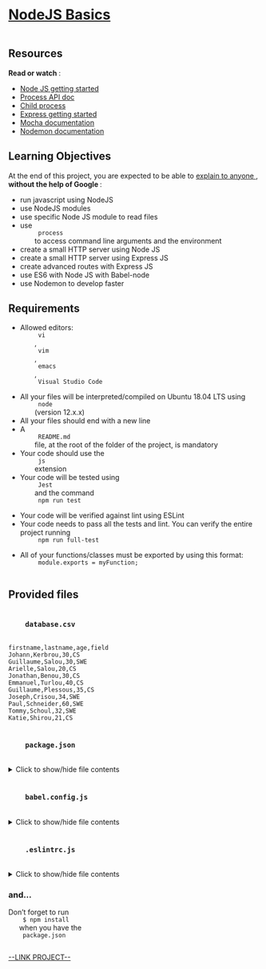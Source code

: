 # [NodeJS Basics](https://intranet.hbtn.io/projects/615)

<html>
<div class="panel panel-default" id="project-description">
 <div class="panel-body">
  <p>
   <img alt="" loading="lazy" src="https://s3.eu-west-3.amazonaws.com/hbtn.intranet/uploads/medias/2020/1/82692897e15d9f03256f.jpeg?X-Amz-Algorithm=AWS4-HMAC-SHA256&amp;X-Amz-Credential=AKIA4MYA5JM5DUTZGMZG%2F20230402%2Feu-west-3%2Fs3%2Faws4_request&amp;X-Amz-Date=20230402T165741Z&amp;X-Amz-Expires=86400&amp;X-Amz-SignedHeaders=host&amp;X-Amz-Signature=6730a28dac68a4b4a4e50f795826d455555e78ebdd71ce3b60635bc232871f6d" style=""/>
  </p>
  <h2>
   Resources
  </h2>
  <p>
   <strong>
    Read or watch
   </strong>
   :
  </p>
  <ul>
   <li>
    <a href="https://nodejs.org/en/docs/guides/getting-started-guide" target="_blank" title="Node JS getting started">
     Node JS getting started
    </a>
   </li>
   <li>
    <a href="https://node.readthedocs.io/en/latest/api/process/" target="_blank" title="Process API doc">
     Process API doc
    </a>
   </li>
   <li>
    <a href="https://nodejs.org/api/child_process.html" target="_blank" title="Child process">
     Child process
    </a>
   </li>
   <li>
    <a href="https://expressjs.com/en/starter/installing.html" target="_blank" title="Express getting started">
     Express getting started
    </a>
   </li>
   <li>
    <a href="https://mochajs.org/" target="_blank" title="Mocha documentation">
     Mocha documentation
    </a>
   </li>
   <li>
    <a href="https://github.com/remy/nodemon#nodemon" target="_blank" title="Nodemon documentation">
     Nodemon documentation
    </a>
   </li>
  </ul>
  <h2>
   Learning Objectives
  </h2>
  <p>
   At the end of this project, you are expected to be able to
   <a href="https://fs.blog/feynman-learning-technique/" target="_blank" title="explain to anyone">
    explain to anyone
   </a>
   ,
   <strong>
    without the help of Google
   </strong>
   :
  </p>
  <ul>
   <li>
    run javascript using NodeJS
   </li>
   <li>
    use NodeJS modules
   </li>
   <li>
    use specific Node JS module to read files
   </li>
   <li>
    use
    <code>
     process
    </code>
    to access command line arguments and the environment
   </li>
   <li>
    create a small HTTP server using Node JS
   </li>
   <li>
    create a small HTTP server using Express JS
   </li>
   <li>
    create advanced routes with Express JS
   </li>
   <li>
    use ES6 with Node JS with Babel-node
   </li>
   <li>
    use Nodemon to develop faster
   </li>
  </ul>
  <h2>
   Requirements
  </h2>
  <ul>
   <li>
    Allowed editors:
    <code>
     vi
    </code>
    ,
    <code>
     vim
    </code>
    ,
    <code>
     emacs
    </code>
    ,
    <code>
     Visual Studio Code
    </code>
   </li>
   <li>
    All your files will be interpreted/compiled on Ubuntu 18.04 LTS using
    <code>
     node
    </code>
    (version 12.x.x)
   </li>
   <li>
    All your files should end with a new line
   </li>
   <li>
    A
    <code>
     README.md
    </code>
    file, at the root of the folder of the project, is mandatory
   </li>
   <li>
    Your code should use the
    <code>
     js
    </code>
    extension
   </li>
   <li>
    Your code will be tested using
    <code>
     Jest
    </code>
    and the command
    <code>
     npm run test
    </code>
   </li>
   <li>
    Your code will be verified against lint using ESLint
   </li>
   <li>
    Your code needs to pass all the tests and lint. You can verify the entire project running
    <code>
     npm run full-test
    </code>
   </li>
   <li>
    All of your functions/classes must be exported by using this format:
    <code>
     module.exports = myFunction;
    </code>
   </li>
  </ul>
  <h2>
   Provided files
  </h2>
  <h3>
   <code>
    database.csv
   </code>
  </h3>
  <pre><code>firstname,lastname,age,field
Johann,Kerbrou,30,CS
Guillaume,Salou,30,SWE
Arielle,Salou,20,CS
Jonathan,Benou,30,CS
Emmanuel,Turlou,40,CS
Guillaume,Plessous,35,CS
Joseph,Crisou,34,SWE
Paul,Schneider,60,SWE
Tommy,Schoul,32,SWE
Katie,Shirou,21,CS
</code></pre>
  <h3>
   <code>
    package.json
   </code>
  </h3>
  <details>
   <summary>
    Click to show/hide file contents
   </summary>
   <pre>
<code>
{
  "name": "node_js_basics",
  "version": "1.0.0",
  "description": "",
  "main": "index.js",
  "scripts": {
    "lint": "./node_modules/.bin/eslint",
    "check-lint": "eslint [0-9]*.js",
    "test": "./node_modules/mocha/bin/mocha --require babel-register --exit",
    "dev": "nodemon --exec babel-node --presets babel-preset-env ./server.js ./database.csv"
  },
  "author": "",
  "license": "ISC",
  "dependencies": {
    "chai-http": "^4.3.0",
    "express": "^4.17.1"
  },
  "devDependencies": {
    "babel-cli": "^6.26.0",
    "babel-preset-env": "^1.7.0",
    "nodemon": "^2.0.2",
    "eslint": "^6.4.0",
    "eslint-config-airbnb-base": "^14.0.0",
    "eslint-plugin-import": "^2.18.2",
    "eslint-plugin-jest": "^22.17.0",
    "chai": "^4.2.0",
    "mocha": "^6.2.2",
    "request": "^2.88.0",
    "sinon": "^7.5.0"
  }
}
</code>
</pre>
  </details>
  <h3>
   <code>
    babel.config.js
   </code>
  </h3>
  <details>
   <summary>
    Click to show/hide file contents
   </summary>
   <pre>
<code>
module.exports = {
  presets: [
    [
      '@babel/preset-env',
      {
        targets: {
          node: 'current',
        },
      },
    ],
  ],
};
</code>
</pre>
  </details>
  <h3>
   <code>
    .eslintrc.js
   </code>
  </h3>
  <details>
   <summary>
    Click to show/hide file contents
   </summary>
   <pre>
<code>
module.exports = {
  env: {
    browser: false,
    es6: true,
    jest: true,
  },
  extends: [
    'airbnb-base',
    'plugin:jest/all',
  ],
  globals: {
    Atomics: 'readonly',
    SharedArrayBuffer: 'readonly',
  },
  parserOptions: {
    ecmaVersion: 2018,
    sourceType: 'module',
  },
  plugins: ['jest'],
  rules: {
    'max-classes-per-file': 'off',
    'no-underscore-dangle': 'off',
    'no-console': 'off',
    'no-shadow': 'off',
    'no-restricted-syntax': [
      'error',
      'LabeledStatement',
      'WithStatement',
    ],
  },
  overrides:[
    {
      files: ['*.js'],
      excludedFiles: 'babel.config.js',
    }
  ]
};
</code>
</pre>
  </details>
  <h3>
   and…
  </h3>
  <p>
   Don’t forget to run
   <code>
    $ npm install
   </code>
   when you have the
   <code>
    package.json
   </code>
  </p>
 </div>
</div>

[--LINK PROJECT--](https://intranet.hbtn.io/projects/615)
</html>
